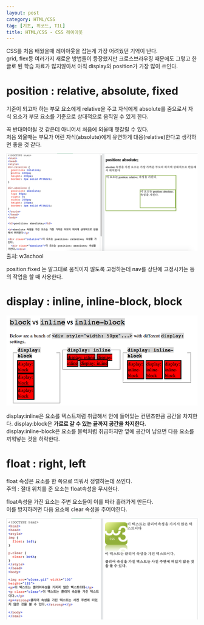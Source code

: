 ```yaml
---
layout: post
category: HTML/CSS
tag: [기초, 위코드, TIL]
title: HTML/CSS - CSS 레이아웃
---
```


CSS를 처음 배웠을때 레이아웃을 잡는게 가장 어려웠던 기억이 난다.  
grid, flex등 여러가지 새로운 방법들이 등장했지만 크로스브라우징 때문에도 그렇고 한글로 된 학습 자료가 많지않아서 아직 display와 position가 가장 많이 쓰인다. 

# position : relative, absolute, fixed

기준이 되고자 하는 부모 요소에게 relative을 주고 자식에게 absolute를 줌으로서 자식 요소가 부모 요소를 기준으로 상대적으로 움직일 수 있게 한다. 

꼭 반대여야될 것 같은데 아니어서 처음에 외울때 헷갈릴 수 있다.  
처음 외울때는 부모가 어린 자식(absolute)에게 유연하게 대응(relative)한다고 생각하면 좋을 것 같다.


![position의 사용](/public/img/position.png)
출처: w3school

position:fixed 는 말그대로 움직이지 않도록 고정하는데 nav를 상단에 고정시키는 등의 작업을 할 때 사용한다.

# display : inline, inline-block, block

![display의 사용](/public/img/css-display.png)

display:inline은 요소를 텍스트처럼 취급해서 안에 들어있는 컨텐츠만큼 공간을 차지한다.
display:block은 <strong>가로로 갈 수 있는 끝까지 공간을 차지한다.</strong>  
display:inline-block은 요소를 블럭처럼 취급하지만 옆에 공간이 남으면 다음 요소를 끼워넣는 것을 허락한다.  

# float : right, left

float 속성은 요소를 한 쪽으로 띄워서 정렬하는데 쓰인다.  
주의 : 절대 위치를 준 요소는 float속성을 무시한다.  

float속성을 가진 요소는 주변 요소들이 이를 따라 흘러가게 만든다.   
이를 방지하려면 다음 요소에 clear 속성을 주어야한다.

![float에서 clear의 사용](/public/img/clear.png)